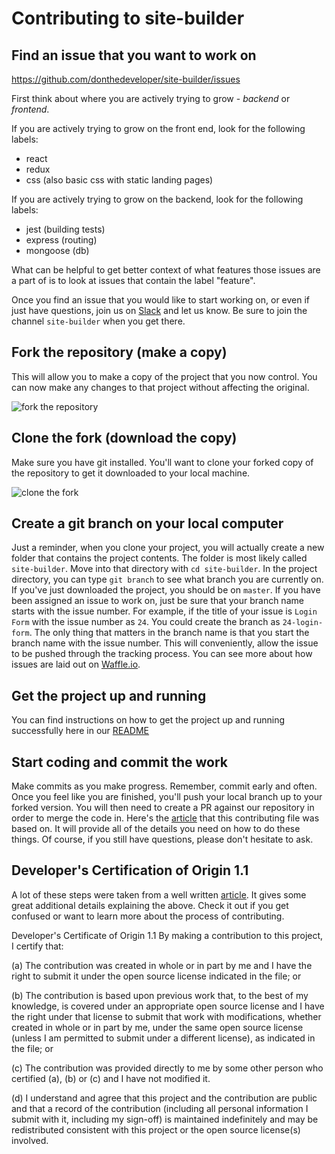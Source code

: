 # Contributing to site-builder

## Find an issue that you want to work on

https://github.com/donthedeveloper/site-builder/issues

First think about where you are actively trying to grow - *backend* or *frontend*.

If you are actively trying to grow on the front end, look for the following labels:
- react
- redux
- css (also basic css with static landing pages)

If you are actively trying to grow on the backend, look for the following labels:
- jest (building tests)
- express (routing)
- mongoose (db)

What can be helpful to get better context of what features those issues are a part of is to look at issues that contain the label "feature".

Once you find an issue that you would like to start working on, or even if just have questions, join us on [Slack](http://slack.donthedeveloper.tv) and let us know. Be sure to join the channel `site-builder` when you get there.

## Fork the repository (make a copy)

This will allow you to make a copy of the project that you now control. You can now make any changes to that project without affecting the original.

![fork the repository](https://ibb.co/FqS5tYP)

## Clone the fork (download the copy)

Make sure you have git installed. You'll want to clone your forked copy of the repository to get it downloaded to your local machine.

![clone the fork](https://ibb.co/qNn4jmz)

## Create a git branch on your local computer

Just a reminder, when you clone your project, you will actually create a new folder that contains the project contents. The folder is most likely called `site-builder`. Move into that directory with `cd site-builder`. In the project directory, you can type `git branch` to see what branch you are currently on. If you've just downloaded the project, you should be on `master`. If you have been assigned an issue to work on, just be sure that your branch name starts with the issue number. For example, if the title of your issue is `Login Form` with the issue number as `24`. You could create the branch as `24-login-form`. The only thing that matters in the branch name is that you start the branch name with the issue number. This will conveniently, allow the issue to be pushed through the tracking process. You can see more about how issues are laid out on [Waffle.io](https://waffle.io/donthedeveloper/site-builder/join).

## Get the project up and running

You can find instructions on how to get the project up and running successfully here in our [README](README.md)

## Start coding and commit the work

Make commits as you make progress. Remember, commit early and often. Once you feel like you are finished, you'll push your local branch up to your forked version. You will then need to create a PR against our repository in order to merge the code in. Here's the [article](https://medium.com/@jenweber/your-first-open-source-contribution-a-step-by-step-technical-guide-d3aca55cc5a6) that this contributing file was based on. It will provide all of the details you need on how to do these things. Of course, if you still have questions, please don't hesitate to ask.

<!-- ## Run tests -->

<!-- ## Open up a Pull Request -->

<!-- ## Expect feedback and respond with changes -->

<!-- ## It's merged in -->

<!-- ## Updating your fork -->

## Developer's Certification of Origin 1.1

A lot of these steps were taken from a well written [article](https://medium.com/@jenweber/your-first-open-source-contribution-a-step-by-step-technical-guide-d3aca55cc5a6). It gives some great additional details explaining the above. Check it out if you get confused or want to learn more about the process of contributing.

Developer's Certificate of Origin 1.1
By making a contribution to this project, I certify that:

(a) The contribution was created in whole or in part by me and I have the right to submit it under the open source license indicated in the file; or

(b) The contribution is based upon previous work that, to the best of my knowledge, is covered under an appropriate open source license and I have the right under that license to submit that work with modifications, whether created in whole or in part by me, under the same open source license (unless I am permitted to submit under a different license), as indicated in the file; or

(c) The contribution was provided directly to me by some other person who certified (a), (b) or (c) and I have not modified it.

(d) I understand and agree that this project and the contribution are public and that a record of the contribution (including all personal information I submit with it, including my sign-off) is maintained indefinitely and may be redistributed consistent with this project or the open source license(s) involved.